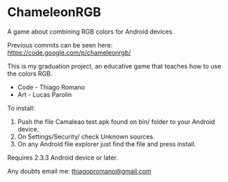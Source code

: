 ChameleonRGB
============

A game about combining RGB colors for Android devices.

Previous commits can be seen here: https://code.google.com/p/chameleonrgb/

This is my graduation project, an educative game that teaches how to use the colors RGB.

* Code - Thiago Romano
* Art - Lucas Parolin

To install:  
1. Push the file Camaleao test.apk found on bin/ folder to your Android device.  
2. On Settings/Security/ check Unknown sources.  
3. On any Android file explorer just find the file and press install.  

Requires 2.3.3 Android device or later.  

Any doubts email me: thiagopromano@gmail.com